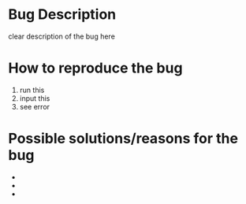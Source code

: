 # Bug Description

clear description of the bug here

# How to reproduce the bug

1. run this
2. input this
3. see error 

# Possible solutions/reasons for the bug 
* 
* 
* 
